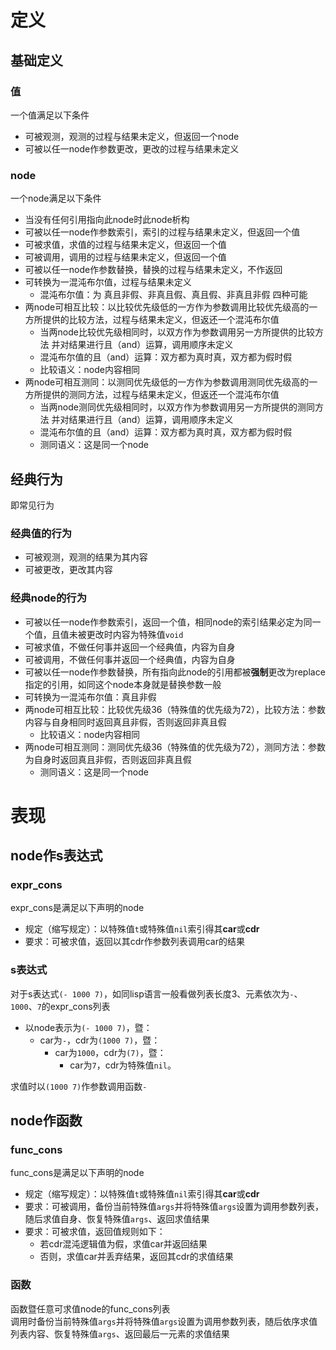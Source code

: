 # 定义  

## 基础定义  
### 值  
一个值满足以下条件  
- 可被观测，观测的过程与结果未定义，但返回一个node  
- 可被以任一node作参数更改，更改的过程与结果未定义  

### node  
一个node满足以下条件  
- 当没有任何引用指向此node时此node析构  
- 可被以任一node作参数索引，索引的过程与结果未定义，但返回一个值  
- 可被求值，求值的过程与结果未定义，但返回一个值  
- 可被调用，调用的过程与结果未定义，但返回一个值  
- 可被以任一node作参数替换，替换的过程与结果未定义，不作返回  
- 可转换为一混沌布尔值，过程与结果未定义  
  * 混沌布尔值：为 真且非假、非真且假、真且假、非真且非假 四种可能  
- 两node可相互比较：以比较优先级低的一方作为参数调用比较优先级高的一方所提供的比较方法，过程与结果未定义，但返还一个混沌布尔值  
  * 当两node比较优先级相同时，以双方作为参数调用另一方所提供的比较方法 并对结果进行且（and）运算，调用顺序未定义  
  * 混沌布尔值的且（and）运算：双方都为真时真，双方都为假时假  
  * 比较语义：node内容相同  
- 两node可相互测同：以测同优先级低的一方作为参数调用测同优先级高的一方所提供的测同方法，过程与结果未定义，但返还一个混沌布尔值  
  * 当两node测同优先级相同时，以双方作为参数调用另一方所提供的测同方法 并对结果进行且（and）运算，调用顺序未定义  
  * 混沌布尔值的且（and）运算：双方都为真时真，双方都为假时假  
  * 测同语义：这是同一个node  

## 经典行为  
即常见行为  

### 经典值的行为  
- 可被观测，观测的结果为其内容  
- 可被更改，更改其内容  

### 经典node的行为  
- 可被以任一node作参数索引，返回一个值，相同node的索引结果必定为同一个值，且值未被更改时内容为特殊值`void`  
- 可被求值，不做任何事并返回一个经典值，内容为自身  
- 可被调用，不做任何事并返回一个经典值，内容为自身  
- 可被以任一node作参数替换，所有指向此node的引用都被**强制**更改为replace指定的引用，如同这个node本身就是替换参数一般  
- 可转换为一混沌布尔值：真且非假  
- 两node可相互比较：比较优先级36（特殊值的优先级为72），比较方法：参数内容与自身相同时返回真且非假，否则返回非真且假  
  * 比较语义：node内容相同  
- 两node可相互测同：测同优先级36（特殊值的优先级为72），测同方法：参数为自身时返回真且非假，否则返回非真且假  
  * 测同语义：这是同一个node  

# 表现  

## node作s表达式  
### expr_cons  
expr_cons是满足以下声明的node  
- 规定（缩写规定）：以特殊值`t`或特殊值`nil`索引得其**car**或**cdr**  
- 要求：可被求值，返回以其cdr作参数列表调用car的结果  
### s表达式  
对于s表达式`(- 1000 7)`，如同lisp语言一般看做列表长度3、元素依次为`-`、`1000`、`7`的expr_cons列表  
* 以node表示为`(- 1000 7)`，暨：  
  - car为`-`，cdr为`(1000 7)`，暨：  
    * car为`1000`，cdr为`(7)`，暨：  
      - car为`7`，cdr为特殊值`nil`。  

求值时以`(1000 7)`作参数调用函数`-`  

## node作函数  
### func_cons  
func_cons是满足以下声明的node  
- 规定（缩写规定）：以特殊值`t`或特殊值`nil`索引得其**car**或**cdr**  
- 要求：可被调用，备份当前特殊值`args`并将特殊值`args`设置为调用参数列表，随后求值自身、恢复特殊值`args`、返回求值结果  
- 要求：可被求值，返回值规则如下：
  * 若cdr混沌逻辑值为假，求值car并返回结果  
  * 否则，求值car并丢弃结果，返回其cdr的求值结果  
### 函数  
函数暨任意可求值node的func_cons列表  
调用时备份当前特殊值`args`并将特殊值`args`设置为调用参数列表，随后依序求值列表内容、恢复特殊值`args`、返回最后一元素的求值结果  
